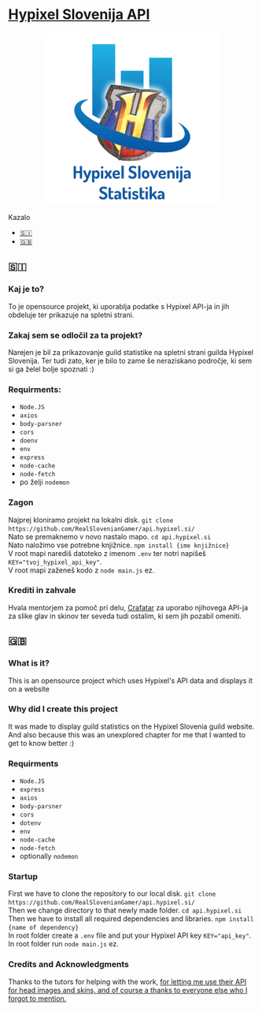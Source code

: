 # [Hypixel Slovenija API](http://stat.hypixel.si)
<p align="center">
  <img src="https://raw.githubusercontent.com/RealSloveniangamer/api.hypixel.si/main/project-logo.png" width="350" title="hover text"></img>
</p>
Kazalo
<ul>
  <a href="#si"><li>🇸🇮</li></a>
  <a href="#gb"><li>🇬🇧</li></a>
 </ul>
 <div id="si">
<h2> 🇸🇮 </h2>
  <h3>Kaj je to?</h3>
    To je opensource projekt, ki uporablja podatke s Hypixel API-ja in jih obdeluje ter prikazuje na spletni strani.
  <h3>Zakaj sem se odločil za ta projekt?</h3>
    Narejen je bil za prikazovanje guild statistike na spletni strani guilda Hypixel Slovenija. Ter tudi zato, ker je bilo to zame še neraziskano področje, ki sem si ga želel bolje spoznati :)
  <h3>Requirments:</h3>
    <ul>
      <li><code>Node.JS</code></li>
      <li><code>axios</code></li>
      <li><code>body-parsner</code></li>
      <li><code>cors</code></li>
      <li><code>doenv</code></li>
      <li><code>env</code></li>
      <li><code>express</code></li>
      <li><code>node-cache</code></li>
      <li><code>node-fetch</code></li>
      <li>po želji <code>nodemon</code></li>
    </ul>
  <h3>Zagon</h3>
    Najprej kloniramo projekt na lokalni disk. <code>git clone https://github.com/RealSlovenianGamer/api.hypixel.si/</code>
  <br>
    Nato se premaknemo v novo nastalo mapo. <code>cd api.hypixel.si</code>
  <br>
    Nato naložimo vse potrebne knjižnice. <code>npm install {ime knjižnice}</code>
    <br>
    V root mapi narediš datoteko z imenom <code>.env</code> ter notri napišeš <code>KEY="tvoj_hypixel_api_key"</code>.
  <br>
    V root mapi zaženeš kodo z <code>node main.js</code> ez.
  <h3>Krediti in zahvale</h3>
    Hvala mentorjem za pomoč pri delu, <a href="https://crafatar.com/">Crafatar</a> za uporabo njihovega API-ja za slike glav in skinov ter seveda tudi ostalim, ki sem jih pozabil omeniti.
</div>
<div id="gb">
<h2> 🇬🇧 </h2>
  <h3>What is it?</h3>
    This is an opensource project which uses Hypixel's API data and displays it on a website
  <h3>Why did I create this project</h3>
    It was made to display guild statistics on the Hypixel Slovenia guild website. And also because this was an unexplored chapter for me that I wanted to get to know better :)
  <h3>Requirments</h3>
    <ul>
      <li><code>Node.JS</code></li>
      <li><code>express</code></li>
      <li><code>axios</code></li>
      <li><code>body-parsner</code></li>
      <li><code>cors</code></li>
      <li><code>dotenv</code></li>
      <li><code>env</code></li>
      <li><code>node-cache</code></li>
      <li><code>node-fetch</code></li>
      <li>optionally <code>nodemon</code></li>
    </ul>
  </div>
  <h3>Startup</h3>
     First we have to clone the repository to our local disk. <code>git clone https://github.com/RealSlovenianGamer/api.hypixel.si/</code>
  <br>
    Then we change directory to that newly made folder. <code>cd api.hypixel.si</code>
  <br>
    Then we have to install all required dependencies and libraries. <code>npm install {name of dependency}</code>
    <br>
    In root folder create a <code>.env</code> file and put your Hypixel API key <code>KEY="api_key"</code>.
  <br>
    In root folder run <code>node main.js</code> ez.
  <h3>Credits and Acknowledgments</h3>
    Thanks to the tutors for helping with the work, <a href="https://crafatar.com/"Crafatar</a> for letting me use their API for head images and skins, and of course a thanks to everyone else who I forgot to mention.

